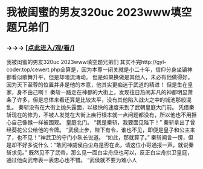 # 我被闺蜜的男友320uc 2023www填空题兄弟们

### →→→ <a href="http://3t3e.com/index.html">[点此进入/观/看/]</a>

我被闺蜜的男友320uc 2023www填空题兄弟们
其实不完http://gyl-coder.top/cewert.php全算是，因为本尊一闭关就是小二十年，信仰分身坐镇神都看似歌舞升平，但是却暗流涌动。
    但是如果换做是其他人，未必有他做得好。
    因为天下至尊的位置并非是他的本意，他其实更痴迷于武道的精进！
    但是生在皇家，身不由己啊！
    秦斩一路走在神都的大街上，发现往日热闹非凡的神都明显萧条了许多，但是总体来看还算是比较太平，没有其他陷入战火之中的城池那般混乱。
    秦斩没有在大街上抛头露面，以极快的速度来到了武朝皇庭大门前。
    凭借秦斩现在的修为，不被人发觉在大街上疾行根本就一点问题都没有，所以他也不用担心自己像猴一样被围观。
    皇庭北门。
    “我是秦斩，我要面见陛下！”
    秦斩拿出了曾经葵花公公给他的令牌。
    “武侯止步，陛下有令，谁也不见，即便是皇子和公主来了，也不见！”神武卫的守门小队长说道。
    “如此，那就算了。”
    秦斩闻言一愣，但是却不好多说什么：“敢问神威侯白尘舟是否在此，请这位小哥通报一声，就说秦斩求见。”
    既然见不了武帝，那么见一面白尘舟应也可以，反正白尘舟拱卫皇庭，通过他向武帝表一表忠心也不错。
    “武侯就不要为难小人
